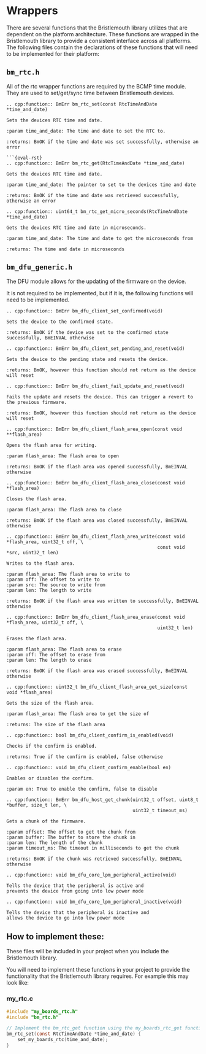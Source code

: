 # Wrappers

There are several functions that the Bristlemouth library utilizes that are dependent on the platform architecture.
These functions are wrapped in the Bristlemouth library to provide a consistent interface across all platforms.
The following files contain the declarations of these functions that will need to be implemented for their platform:

## `bm_rtc.h`

All of the rtc wrapper functions are required by the BCMP time module.
They are used to set/get/sync time between Bristlemouth devices.

```{eval-rst}
.. cpp:function:: BmErr bm_rtc_set(const RtcTimeAndDate *time_and_date)

Sets the devices RTC time and date.

:param time_and_date: The time and date to set the RTC to.

:returns: BmOK if the time and date was set successfully, otherwise an error
```

```
```{eval-rst}
.. cpp:function:: BmErr bm_rtc_get(RtcTimeAndDate *time_and_date)

Gets the devices RTC time and date.

:param time_and_date: The pointer to set to the devices time and date

:returns: BmOK if the time and date was retrieved successfully, otherwise an error
```

```{eval-rst}
.. cpp:function:: uint64_t bm_rtc_get_micro_seconds(RtcTimeAndDate *time_and_date)

Gets the devices RTC time and date in microseconds.

:param time_and_date: The time and date to get the microseconds from

:returns: The time and date in microseconds
```

## `bm_dfu_generic.h`

The DFU module allows for the updating of the firmware on the device.
<!-- TODO: Hmmm this is also pretty specific to MCUBoot, so maybe more of this should be abstracted away -->
It is not required to be implemented, but if it is, the following functions will need to be implemented.
<!-- Some functions are optional, depending on your device requirements and are marked with `(optional)`.
These optional functions still need to be defined, but can just return `BmOK` if they are not required. -->

```{eval-rst}
.. cpp:function:: BmErr bm_dfu_client_set_confirmed(void)

Sets the device to the confirmed state.

:returns: BmOK if the device was set to the confirmed state successfully, BmEINVAL otherwise
```

```{eval-rst}
.. cpp:function:: BmErr bm_dfu_client_set_pending_and_reset(void)

Sets the device to the pending state and resets the device.

:returns: BmOK, however this function should not return as the device will reset
```

```{eval-rst}
.. cpp:function:: BmErr bm_dfu_client_fail_update_and_reset(void)

Fails the update and resets the device. This can trigger a revert to the previous firmware.

:returns: BmOK, however this function should not return as the device will reset
```

```{eval-rst}
.. cpp:function:: BmErr bm_dfu_client_flash_area_open(const void **flash_area)

Opens the flash area for writing.

:param flash_area: The flash area to open

:returns: BmOK if the flash area was opened successfully, BmEINVAL otherwise
```

```{eval-rst}
.. cpp:function:: BmErr bm_dfu_client_flash_area_close(const void *flash_area)

Closes the flash area.

:param flash_area: The flash area to close

:returns: BmOK if the flash area was closed successfully, BmEINVAL otherwise
```

```{eval-rst}
.. cpp:function:: BmErr bm_dfu_client_flash_area_write(const void *flash_area, uint32_t off, \
                                                       const void *src, uint32_t len)

Writes to the flash area.

:param flash_area: The flash area to write to
:param off: The offset to write to
:param src: The source to write from
:param len: The length to write

:returns: BmOK if the flash area was written to successfully, BmEINVAL otherwise
```

```{eval-rst}
.. cpp:function:: BmErr bm_dfu_client_flash_area_erase(const void *flash_area, uint32_t off, \
                                                       uint32_t len)

Erases the flash area.

:param flash_area: The flash area to erase
:param off: The offset to erase from
:param len: The length to erase

:returns: BmOK if the flash area was erased successfully, BmEINVAL otherwise
```

```{eval-rst}
.. cpp:function:: uint32_t bm_dfu_client_flash_area_get_size(const void *flash_area)

Gets the size of the flash area.

:param flash_area: The flash area to get the size of

:returns: The size of the flash area
```

```{eval-rst}
.. cpp:function:: bool bm_dfu_client_confirm_is_enabled(void)

Checks if the confirm is enabled.

:returns: True if the confirm is enabled, false otherwise
```

```{eval-rst}
.. cpp:function:: void bm_dfu_client_confirm_enable(bool en)

Enables or disables the confirm.

:param en: True to enable the confirm, false to disable
```

```{eval-rst}
.. cpp:function:: BmErr bm_dfu_host_get_chunk(uint32_t offset, uint8_t *buffer, size_t len, \
                                              uint32_t timeout_ms)

Gets a chunk of the firmware.

:param offset: The offset to get the chunk from
:param buffer: The buffer to store the chunk in
:param len: The length of the chunk
:param timeout_ms: The timeout in milliseconds to get the chunk

:returns: BmOK if the chunk was retrieved successfully, BmEINVAL otherwise
```

```{eval-rst}
.. cpp:function:: void bm_dfu_core_lpm_peripheral_active(void)

Tells the device that the peripheral is active and
prevents the device from going into low power mode
```

```{eval-rst}
.. cpp:function:: void bm_dfu_core_lpm_peripheral_inactive(void)

Tells the device that the peripheral is inactive and
allows the device to go into low power mode
```

## How to implement these:
These files will be included in your project when you include the Bristlemouth library.

You will need to implement these functions in your project to provide the functionality that the Bristlemouth library requires. For example this may look like:

### my_rtc.c
```c
#include "my_boards_rtc.h"
#include "bm_rtc.h"

// Implement the bm_rtc_get function using the my_boards_rtc_get function
bm_rtc_set(const RtcTimeAndDate *time_and_date) {
    set_my_boards_rtc(time_and_date);
}
```
